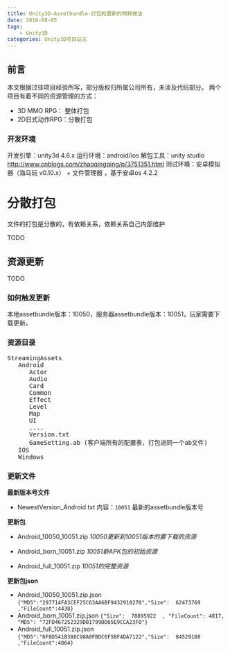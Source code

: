 ```yaml
---
title: Unity3D-Assetbundle-打包和更新的两种做法
date: 2016-08-05
tags:
    - Unity3D
categories: Unity3D项目日志
---
```


## 前言

本文根据过往项目经验所写，部分版权归所属公司所有，未涉及代码部分。
两个项目有着不同的资源管理的方式：

- 3D MMO RPG：    整体打包
- 2D日式动作RPG：分散打包
  <!-- more -->
### 开发环境

开发引擎：unity3d 4.6.x
运行环境：android/ios
解包工具：unity studio http://www.cnblogs.com/zhaoqingqing/p/3751351.html
测试环境：安卓模拟器（海马玩 v0.10.x） + 文件管理器 ，基于安卓os 4.2.2



# 分散打包

文件的打包是分散的，有依赖关系，依赖关系自己内部维护

TODO

## 资源更新

TODO

### 如何触发更新
本地assetbundle版本：10050，服务器assetbundle版本：10051，玩家需要下载更新。

### 资源目录
<pre>
StreamingAssets
   Android
      Actor
      Audio
      Card
      Common
      Effect
      Level
      Map
      UI
      ....
      Version.txt
      GameSetting.ab (客户端所有的配置表，打包进同一个ab文件)
   IOS
   Windows
</pre>

### 更新文件

**最新版本号文件**
- NewestVersion_Android.txt
  内容：`10051` 最新的assetbundle版本号
  <br/>

**更新包**
- Android_10050_10051.zip
  *10050更新到10051版本的要下载的资源*

- Android_born_10051.zip
   *10051新APK包的初始资源*

- Android_full_10051.zip
   *10051的完整资源*
  <br/>

**更新包json**
- Android_10050_10051.zip.json
  `{"MD5":"297714FA3CEF25C63AA6BF9432918278","Size":  62473769  ,"FileCount":4438}`
- Android_born_10051.zip.json
  `{"Size":  78895922  , "FileCount": 4817, "MD5": "72FD467252329D01799DD65E9CCA23F0"}`
- Android_full_10051.zip.json
  `{"MD5":"6F8D541B388C98A0FBDC6F5BF4DA7122","Size":  84529108  ,"FileCount":4864}`

#### 